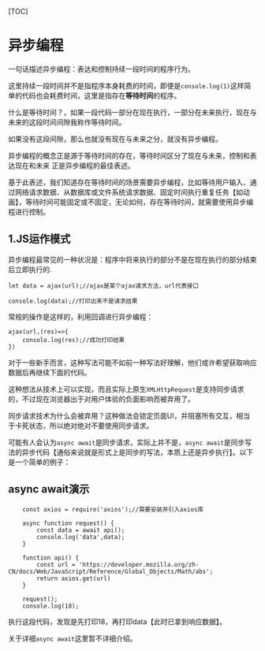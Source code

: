 [TOC]

# 异步编程
一句话描述异步编程：表达和控制持续一段时间的程序行为。

这里持续一段时间并不是指程序本身耗费的时间，即便是`console.log(1)`这样简单的代码也会耗费时间，这里是指存在**等待时间**的程序。

什么是等待时间？，如果一段代码一部分在现在执行，一部分在未来执行，现在与未来的这段时间间隙我称作等待时间。

如果没有这段间隙，那么也就没有现在与未来之分，就没有异步编程。

异步编程的概念正是源于等待时间的存在，等待时间区分了现在与未来，控制和表达现在和未来 正是异步编程的最佳表述。

基于此表述，我们知道存在等待时间的场景需要异步编程，比如等待用户输入、通过网络请求数据、从数据库或文件系统请求数据、固定时间执行重复任务【如动画】，等待时间可能固定或不固定，无论如何，存在等待时间，就需要使用异步编程进行控制。

## 1.JS运作模式
异步编程最常见的一种状况是：程序中将来执行的部分不是在现在执行的部分结束后立即执行的.
```
let data = ajax(url);//ajax是某个ajax请求方法，url代表接口

console.log(data);//打印出来不是请求结果
```

常规的操作是这样的，利用回调进行异步编程：
```
ajax(url,(res)=>{
    consolo.log(res);//成功打印结果
})
```

对于一些新手而言，这种写法可能不如前一种写法好理解，他们或许希望获取响应数据后再继续下面的代码。

这种想法从技术上可以实现，而且实际上原生`XMLHttpRequest`是支持同步请求的，不过现在浏览器出于对用户体验的负面影响而被弃用了。

同步请求技术为什么会被弃用？这种做法会锁定页面UI，并阻塞所有交互，相当于卡死状态，所以绝对绝对不要使用同步请求。

可能有人会认为`async await`是同步请求，实际上并不是，`async await`是同步写法的异步代码【通俗来说就是形式上是同步的写法，本质上还是异步执行】。以下是一个简单的例子：

## async await演示
```
    const axios = require('axios');//需要安装并引入axios库
    
    async function request() {
        const data = await api();
        console.log('data',data);
    }

    function api() {
        const url = 'https://developer.mozilla.org/zh-CN/docs/Web/JavaScript/Reference/Global_Objects/Math/abs';
        return axios.get(url)
    }

    request();
    console.log(18);
```
执行这段代码，发现是先打印18，再打印data【此时已拿到响应数据】。

关于详细`async await`这里暂不详细介绍。

